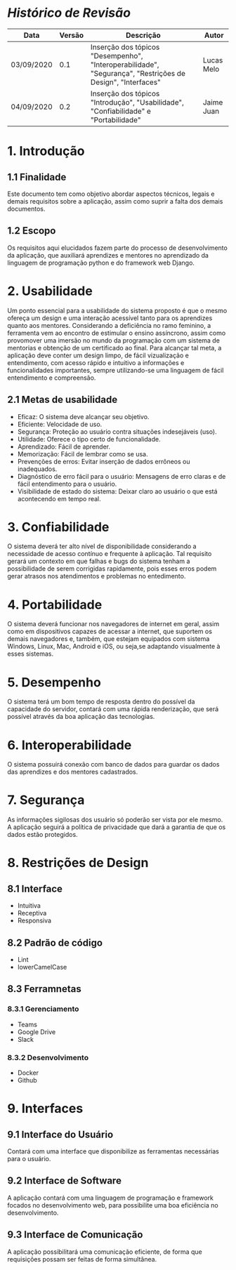 # _Histórico de Revisão_

|Data|Versão|Descrição|Autor|
|----|------|---------|-----|
03/09/2020| 0.1| Inserção dos tópicos  "Desempenho", "Interoperabilidade", "Segurança", "Restrições de Design", "Interfaces" | Lucas Melo |
04/09/2020| 0.2| Inserção dos tópicos "Introdução", "Usabilidade", "Confiabilidade" e "Portabilidade" | Jaime Juan |

# __1. Introdução__

## __1.1 Finalidade__
Este documento tem como objetivo abordar aspectos técnicos, legais e demais requisitos sobre a aplicação, assim como suprir a falta dos demais documentos.

## __1.2 Escopo__ 
Os requisitos aqui elucidados fazem parte do processo de desenvolvimento da aplicação, que auxiliará aprendizes e mentores no aprendizado da linguagem de programação python e do framework web Django.  

# __2. Usabilidade__
Um ponto essencial para a usabilidade do sistema proposto é que o mesmo ofereça um design e uma interação acessível tanto para os aprendizes quanto aos mentores. Considerando a deficiência no ramo feminino, a ferramenta vem ao encontro de estimular o ensino assíncrono, assim como provomover uma imersão no mundo da programação com um sistema de mentorias e obtenção de um certificado ao final. Para alcançar tal meta, a aplicação deve conter um design limpo, de fácil vizualização e entendimento, com acesso rápido e intuitivo a informações e funcionalidades importantes, sempre utilizando-se uma linguagem de fácil entendimento e compreensão.

## __2.1 Metas de usabilidade__
- Eficaz: O sistema deve alcançar seu objetivo.  
- Eficiente: Velocidade de uso.  
- Segurança: Proteção ao usuário contra situações indesejáveis (uso).  
- Utilidade: Oferece o tipo certo de funcionalidade.  
- Aprendizado: Fácil de aprender.  
- Memorização: Fácil de lembrar como se usa.  
- Prevenções de erros: Evitar inserção de dados errôneos ou inadequados.  
- Diagnóstico de erro fácil para o usuário: Mensagens de erro claras e de fácil entendimento para o usuário.  
- Visibilidade de estado do sistema: Deixar claro ao usuário o que está acontecendo em tempo real.

# __3. Confiabilidade__
O sistema deverá ter alto nível de disponibilidade considerando a necessidade de acesso contínuo e frequente à aplicação. Tal requisito gerará um contexto em que falhas e bugs do sistema tenham a possibilidade de serem corrigidas rapidamente, pois esses erros podem gerar atrasos nos atendimentos e problemas no entedimento.

# __4. Portabilidade__
O sistema deverá funcionar nos navegadores de internet em geral, assim como em dispositivos capazes de acessar a internet, que suportem os demais navegadores e, também, que estejam equipados com sistema Windows, Linux, Mac, Android e iOS, ou seja,se adaptando visualmente à esses sistemas.

# __5. Desempenho__
O sistema terá um bom tempo de resposta dentro do possível da capacidade do servidor, contará com uma rápida renderização, que será possível através da boa aplicação das tecnologias.

#  __6. Interoperabilidade__
O sistema possuirá conexão com banco de dados para guardar os dados das aprendizes e dos mentores cadastrados.

# __7. Segurança__
As informações sigilosas dos usuário só poderão ser vista por ele mesmo. A aplicação seguirá a política de privacidade que dará a garantia de que os dados estão protegidos.

# __8. Restrições de Design__

## __8.1 Interface__
- Intuitiva
- Receptiva
- Responsiva

## __8.2 Padrão de código__
- Lint
- lowerCamelCase

## __8.3 Ferramnetas__

### __8.3.1 Gerenciamento__
- Teams
- Google Drive
- Slack

### __8.3.2 Desenvolvimento__
- Docker
- Github

# __9. Interfaces__

## __9.1 Interface do Usuário__
Contará com uma interface que disponibilize as ferramentas necessárias para o usuário.
## __9.2 Interface de Software__
A aplicação contará com uma linguagem de programação e framework focados no desenvolvimento web, para  possibilite uma boa eficiência no desenvolvimento. 

## __9.3 Interface de Comunicação__
A aplicação possibilitará uma comunicação eficiente, de forma que requisições possam ser feitas de forma simultânea.



